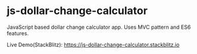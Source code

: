 # js-dollar-change-calculator
JavaScript based dollar change calculator app. 
Uses MVC pattern and ES6 features.

Live Demo(StackBlitz):
https://js-dollar-change-calculator.stackblitz.io

